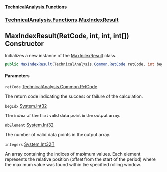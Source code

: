 #### [TechnicalAnalysis\.Functions](Atypical.TechnicalAnalysis.Functions.md 'Atypical\.TechnicalAnalysis\.Functions')
### [TechnicalAnalysis\.Functions](Atypical.TechnicalAnalysis.Functions.md#TechnicalAnalysis.Functions 'TechnicalAnalysis\.Functions').[MaxIndexResult](MaxIndexResult.md 'TechnicalAnalysis\.Functions\.MaxIndexResult')

## MaxIndexResult\(RetCode, int, int, int\[\]\) Constructor

Initializes a new instance of the [MaxIndexResult](MaxIndexResult.md 'TechnicalAnalysis\.Functions\.MaxIndexResult') class\.

```csharp
public MaxIndexResult(TechnicalAnalysis.Common.RetCode retCode, int begIdx, int nbElement, int[] integers);
```
#### Parameters

<a name='TechnicalAnalysis.Functions.MaxIndexResult.MaxIndexResult(TechnicalAnalysis.Common.RetCode,int,int,int[]).retCode'></a>

`retCode` [TechnicalAnalysis\.Common\.RetCode](https://docs.microsoft.com/en-us/dotnet/api/TechnicalAnalysis.Common.RetCode 'TechnicalAnalysis\.Common\.RetCode')

The return code indicating the success or failure of the calculation\.

<a name='TechnicalAnalysis.Functions.MaxIndexResult.MaxIndexResult(TechnicalAnalysis.Common.RetCode,int,int,int[]).begIdx'></a>

`begIdx` [System\.Int32](https://docs.microsoft.com/en-us/dotnet/api/System.Int32 'System\.Int32')

The index of the first valid data point in the output array\.

<a name='TechnicalAnalysis.Functions.MaxIndexResult.MaxIndexResult(TechnicalAnalysis.Common.RetCode,int,int,int[]).nbElement'></a>

`nbElement` [System\.Int32](https://docs.microsoft.com/en-us/dotnet/api/System.Int32 'System\.Int32')

The number of valid data points in the output array\.

<a name='TechnicalAnalysis.Functions.MaxIndexResult.MaxIndexResult(TechnicalAnalysis.Common.RetCode,int,int,int[]).integers'></a>

`integers` [System\.Int32](https://docs.microsoft.com/en-us/dotnet/api/System.Int32 'System\.Int32')[\[\]](https://docs.microsoft.com/en-us/dotnet/api/System.Array 'System\.Array')

An array containing the indices of maximum values\. Each element represents
            the relative position \(offset from the start of the period\) where the maximum value was found
            within the specified rolling window\.